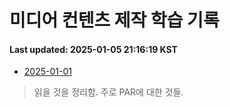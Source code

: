 # 미디어 컨텐츠 제작 학습 기록
#### Last updated: 2025-01-05 21:16:19 KST

- [2025-01-01](20250101.md)
> 읽을 것을 정리함. 주로 PAR에 대한 것들.
